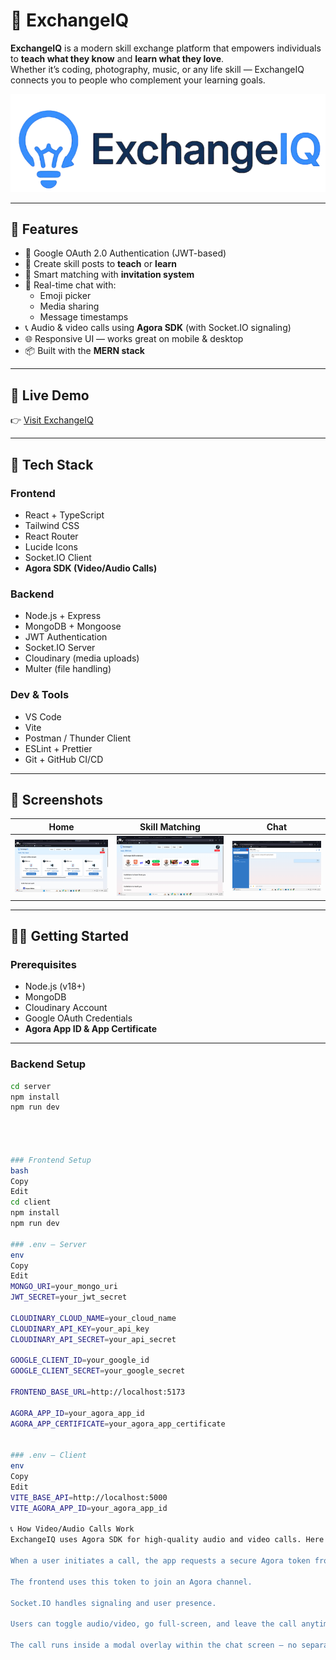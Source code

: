 # 🔁 ExchangeIQ  

**ExchangeIQ** is a modern skill exchange platform that empowers individuals to **teach what they know** and **learn what they love**.  
Whether it’s coding, photography, music, or any life skill — ExchangeIQ connects you to people who complement your learning goals.

![ExchangeIQ Banner](https://github.com/codesbyvikas/ExchangeIQ/blob/main/client/src/assets/logopng2.png)

---

## 🌟 Features

- 🔐 Google OAuth 2.0 Authentication (JWT-based)  
- 🧠 Create skill posts to **teach** or **learn**  
- 🤝 Smart matching with **invitation system**  
- 💬 Real-time chat with:
  - Emoji picker  
  - Media sharing  
  - Message timestamps  
- 📞 Audio & video calls using **Agora SDK** (with Socket.IO signaling)  
- 🌐 Responsive UI — works great on mobile & desktop  
- 📦 Built with the **MERN stack**

---

## 🚀 Live Demo  

👉 [Visit ExchangeIQ](https://exchange-iq.vercel.app/)

---

## 🧰 Tech Stack

### Frontend
- React + TypeScript  
- Tailwind CSS  
- React Router  
- Lucide Icons  
- Socket.IO Client  
- **Agora SDK (Video/Audio Calls)**  

### Backend
- Node.js + Express  
- MongoDB + Mongoose  
- JWT Authentication  
- Socket.IO Server  
- Cloudinary (media uploads)  
- Multer (file handling)  

### Dev & Tools
- VS Code  
- Vite  
- Postman / Thunder Client  
- ESLint + Prettier  
- Git + GitHub CI/CD  

---

## 📸 Screenshots

| Home | Skill Matching | Chat |
|------|----------------|------|
| ![Home](https://github.com/codesbyvikas/ExchangeIQ/blob/main/client/src/assets/homepage.png) | ![Matching](https://github.com/codesbyvikas/ExchangeIQ/blob/main/client/src/assets/skillinvite.png) | ![Chat](https://github.com/codesbyvikas/ExchangeIQ/blob/main/client/src/assets/chatpage.png) |

---

## 🧑‍💻 Getting Started

### Prerequisites
- Node.js (v18+)  
- MongoDB  
- Cloudinary Account  
- Google OAuth Credentials  
- **Agora App ID & App Certificate**

---

### Backend Setup

```bash
cd server
npm install
npm run dev




### Frontend Setup
bash
Copy
Edit
cd client
npm install
npm run dev

### .env — Server
env
Copy
Edit
MONGO_URI=your_mongo_uri
JWT_SECRET=your_jwt_secret

CLOUDINARY_CLOUD_NAME=your_cloud_name
CLOUDINARY_API_KEY=your_api_key
CLOUDINARY_API_SECRET=your_api_secret

GOOGLE_CLIENT_ID=your_google_id
GOOGLE_CLIENT_SECRET=your_google_secret

FRONTEND_BASE_URL=http://localhost:5173

AGORA_APP_ID=your_agora_app_id
AGORA_APP_CERTIFICATE=your_agora_app_certificate


### .env — Client
env
Copy
Edit
VITE_BASE_API=http://localhost:5000
VITE_AGORA_APP_ID=your_agora_app_id

📞 How Video/Audio Calls Work
ExchangeIQ uses Agora SDK for high-quality audio and video calls. Here's how it works:

When a user initiates a call, the app requests a secure Agora token from the backend.

The frontend uses this token to join an Agora channel.

Socket.IO handles signaling and user presence.

Users can toggle audio/video, go full-screen, and leave the call anytime.

The call runs inside a modal overlay within the chat screen — no separate page required.
